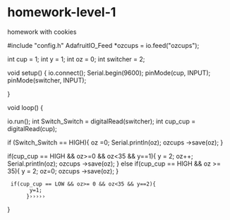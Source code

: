 # homework-level-1
homework with cookies



#include "config.h"
AdafruitIO_Feed *ozcups = io.feed("ozcups");

int cup = 1;
int y = 1;
int oz = 0;
int switcher = 2;



void setup() {
  io.connect();
  Serial.begin(9600);
  pinMode(cup, INPUT);
  pinMode(switcher, INPUT);
  
 }

void loop() {

  io.run();
  int Switch_Switch = digitalRead(switcher);
  int cup_cup = digitalRead(cup);

          
  if (Switch_Switch == HIGH){
      oz =0;
      Serial.println(oz);
      ozcups ->save(oz);
     }

  if(cup_cup == HIGH && oz>=0 && oz<35 && y==1){
      y = 2;
      oz++;
      Serial.println(oz);
      ozcups ->save(oz);
     }
     else if(cup_cup == HIGH && oz >= 35){
      y = 2;
      oz=0;
      ozcups ->save(oz);
     }

     if(cup_cup == LOW && oz>= 0 && oz<35 && y==2){
           y=1;
          }›››››
   } 
    
    
